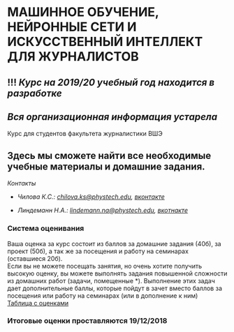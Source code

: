 # МАШИННОЕ ОБУЧЕНИЕ, НЕЙРОННЫЕ СЕТИ И ИСКУССТВЕННЫЙ ИНТЕЛЛЕКТ ДЛЯ ЖУРНАЛИСТОВ
## !!! *Курс на 2019/20 учебный год находится в разработке*
## *Вся организационная информация устарела*

Курс для студентов факультета журналистики ВШЭ
## Здесь мы сможете найти все необходимые учебные материалы и домашние задания.
*Контакты* 

- *Чилова К.С.: chilova.ks@phystech.edu, [вконтакте](https://vk.com/karenchilov)*

- *Линдеманн Н.А.: lindemann.na@phystech.edu, [вкотнакте](https://vk.com/linmipt)*

### Система оценивания
Ваша оценка за курс состоит из баллов за домашние задания (40б), за проект (50б), а так же за посещения и работу на семинарах (оставшиеся 20б).   
Если вы не можете посещать занятия, но очень хотите получить высокую оценку, вы можете выполнять задания повышенной сложности из домашних работ (задачи, помещенные \*). Выполнение этих задач дает дополнительные баллы, которые пойдут в зачет вместо баллов за посещения или работу на семинарах (или в дополнение к ним)     
[Таблица с оценками](https://docs.google.com/spreadsheets/d/1Qm5t1rIFbGgDPCVT71cbPHQKKiFvsVmBwP6vkkrEup8/edit#gid=0)

### Итоговые оценки проставляются 19/12/2018
